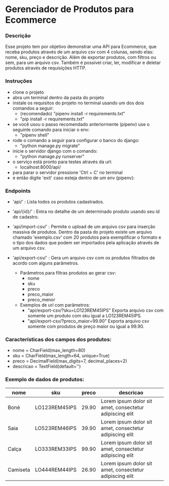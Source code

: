 # Gerenciador de Produtos para Ecommerce

### Descrição

Esse projeto tem por objetivo demonstrar uma API para Ecommerce, que receba produtos através de um 
arquivo csv com 4 colunas, sendo elas: nome, sku, preço e descrição. Além de exportar produtos, com 
filtros ou sem, para um arquivo csv.
Também é possível criar, ler, modificar e deletar produtos através de requisições HTTP.


### Instruções

- clone o projeto
- abra um terminal dentro da pasta do projeto
- instale os requisitos do projeto no terminal usando um dos dois comandos a seguir: 
    - (recomendado) "pipenv install -r requirements.txt"
    - "pip install -r requirements.txt"
- se você usou o passo recomendado anteriormente (pipenv) use o seguinte comando para iniciar o env:
    - "pipenv shell"
- rode o comando a seguir para configurar o banco do django:
    - "python manage.py migrate"
- inicie o servidor django com o comando:
    - "python manage.py runserver"
- o serviço está pronto para testes através da url:
    - localhost:8000/api/
- para parar o servidor pressione 'Ctrl + C' no terminal
- e então digite 'exit' caso esteja dentro de um env (pipenv):


### Endpoints

- 'api/'            : Lista todos os produtos cadastrados.

- 'api/{id}/'       : Entra no detalhe de um determinado produto usando seu id de cadastro.

- 'api/import-csv/' : Permite o upload de um arquivo csv para inserção massiva de produtos.
    Dentro da pasta do projeto existe um arquivo chamado 'exemplo.csv' com 20 produtos para 
    exemplificar o formato e o tipo dos dados que podem ser importados pela aplicação através de 
    um arquivo csv.

- 'api/export-csv/' : Gera um arquivo csv com os produtos filtrados de acordo com alguns parâmetros.
    - Parâmetros para filtras produtos ao gerar csv:
        - nome
        - sku
        - preco
        - preco_maior
        - preco_menor
    - Exemplos de url com parâmetros:
        - "api/export-csv/?sku=LO123REM45IPS"
            Exporta arquivo csv com somente um produto com sku igual a LO123REM45IPS.
        - "api/export-csv/?preco_maior=99.90"
            Exporta arquivo csv somente com produtos de preço maior ou igual a 99.90.


### Características dos campos dos produtos:
- nome = CharField(max_length=80)
- sku = CharField(max_length=64, unique=True)
- preco = DecimalField(max_digits=7, decimal_places=2)
- descricao = TextField(default='')


### Exemplo de dados de produtos:

|    nome    |      sku      |    preco    |    descricao                                          |
|------------|---------------|-------------|-------------------------------------------------------|
| Boné       | LO123REM45IPS |    29.90    |Lorem ipsum dolor sit amet, consectetur adipiscing elit|    
| Saia       | LO523REM46IPS |    39.90    |Lorem ipsum dolor sit amet, consectetur adipiscing elit|    
| Calça      | LO333REM33IPS |    99.90    |Lorem ipsum dolor sit amet, consectetur adipiscing elit|    
| Camiseta   | LO444REM44IPS |    26.90    |Lorem ipsum dolor sit amet, consectetur adipiscing elit|    
